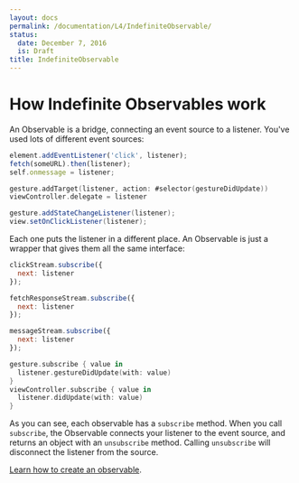```yaml
---
layout: docs
permalink: /documentation/L4/IndefiniteObservable/
status:
  date: December 7, 2016
  is: Draft
title: IndefiniteObservable
---
```


# How Indefinite Observables work

An Observable is a bridge, connecting an event source to a listener. You've
used lots of different event sources:

```javascript
element.addEventListener('click', listener);
fetch(someURL).then(listener);
self.onmessage = listener;
```

```swift
gesture.addTarget(listener, action: #selector(gestureDidUpdate))
viewController.delegate = listener
```

```java
gesture.addStateChangeListener(listener);
view.setOnClickListener(listener);
```

Each one puts the listener in a different place. An Observable is just a
wrapper that gives them all the same interface:

```javascript
clickStream.subscribe({
  next: listener
});

fetchResponseStream.subscribe({
  next: listener
});

messageStream.subscribe({
  next: listener
});
```

```swift
gesture.subscribe { value in
  listener.gestureDidUpdate(with: value)
}
viewController.subscribe { value in
  listener.didUpdate(with: value)
}
```

As you can see, each observable has a `subscribe` method. When you call
`subscribe`, the Observable connects your listener to the event source, and
returns an object with an `unsubscribe` method. Calling `unsubscribe` will
disconnect the listener from the source.

[Learn how to create an observable](creation).
